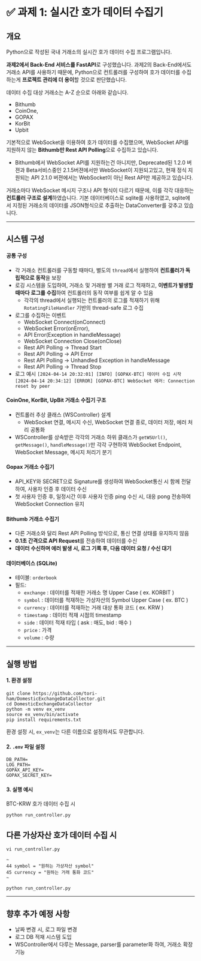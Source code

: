# ✅ 과제 1: 실시간 호가 데이터 수집기

## 개요

Python으로 작성된 국내 거래소의 실시간 호가 데이터 수집 프로그램입니다.

**과제2에서 Back-End 서비스를 FastAPI**로 구성했습니다.
과제2의 Back-End에서도 거래소 API를 사용하기 때문에, Python으로 컨트롤러를 구성하여 호가 데이터를 수집하는게 **프로젝트 관리에 더 용이**할 것으로 판단했습니다.

데이터 수집 대상 거래소는 A-Z 순으로 아래와 같습니다.
  - Bithumb
  - CoinOne,
  - GOPAX
  - KorBit
  - Upbit

기본적으로 WebSocket을 이용하여 호가 데이터를 수집했으며, WebSocket API를 지원하지 않는 **Bithumb만 Rest API Polling**으로 수집하고 있습니다.
- Bithumb에서 WebSocket API를 지원하는건 아니지만, Deprecated된 1.2.0 버젼과 Beta서비스중인 2.1.5버젼에서만 WebSocket이 지원되고있고, 현재 정식 지원되는 API 2.1.0 버젼에서는 WebSocket이 아닌 Rest API만 제공하고 있습니다.


거래소마다 WebSocket 메시지 구조나 API 형식이 다르기 때문에, 이를 각각 대응하는 **컨트롤러 구조로 설계**하였습니다.
기본 데이터베이스로 sqlite를 사용하였고, sqlite에서 지정된 거래소의 데이터를 JSON형식으로 추출하는 DataConverter를 갖추고 있습니다.

---

## 시스템 구성

#### 공통 구성
- 각 거래소 컨트롤러를 구동할 때마다, 별도의 `thread`에서 실행하여 **컨트롤러가 독립적으로 동작**을 보장 
- 로깅 시스템을 도입하여, 거래소 및 거래쌍 별 거래 로그 적재하고, **이벤트가 발생할때마다 로그를 수집**하여 컨트롤러의 동작 여부를 쉽게 알 수 있음 
  - 각각의 thread에서 실행되는 컨트롤러의 로그를 적재하기 위해 `RotatingFileHandler` 기반의 thread-safe 로그 수집 
- 로그를 수집하는 이벤트
  - WebSocket Connect(onConnect)
  - WebSocket Error(onError), 
  - API Error(Exception in handleMessage)
  - WebSocket Connection Close(onClose)
  - Rest API Polling -> Thread Start 
  - Rest API Polling -> API Error
  - Rest API Polling -> Unhandled Exception in handleMessage
  - Rest API Polling -> Thread Stop
- 로그 예시
  ``` [2024-04-14 20:32:01] [INFO] [GOPAX-BTC] 데이터 수집 시작 [2024-04-14 20:34:12] [ERROR] [GOPAX-BTC] WebSocket 에러: Connection reset by peer ``` 

#### CoinOne, KorBit, UpBit 거래소 수집기 구조
- 컨트롤러 추상 클래스 (WSController) 설계
  - WebSocket 연결, 메시지 수신, WebSocket 연결 종로, 데이터 저장, 에러 처리 공통화
- WSController를 상속받은 각각의 거래소 하위 클래스가 `getWSUrl()`, `getMessage()`, `handleMessage()`만 각각 구현하여 WebSocket Endpoint, WebSocket Message, 메시지 처리기 분기

#### Gopax 거래소 수집기
- API_KEY와 SECRET으로 Signature를 생성하여 WebSocket통신 시 함께 전달하여, 사용자 인증 후 데이터 수신
- 첫 사용자 인증 후, 일정시간 이후 사용자 인증 ping 수신 시, 대응 pong 전송하여 WebSocket Connection 유지

#### Bithumb 거래소 수집기
- 다른 거래소와 달리 Rest API Polling 방식으로, 통신 연결 상태를 유지하지 않음
- **0.1초 간격으로 API Request**를 전송하여 데이터를 수신
- **데이터 수신하며 에러 발생 시, 로그 기록 후, 다음 데이터 요청 / 수신 대기**

#### 데이터베이스 (SQLite)
- 테이블: `orderbook`
- 필드: 
  - `exchange` : 데이터를 적재한 거래소 명 Upper Case ( ex. KORBIT )
  - `symbol`  : 데이터를 적재하는 가상자산의 Symbol Upper Case ( ex. BTC )
  - `currency` : 데이터를 적재하는 거래 대상 통화 코드 ( ex. KRW )
  - `timestamp` : 데이터 적재 시점의 timestamp
  - `side` : 데이터 적재 타입 ( ask : 매도, bid : 매수 )
  - `price` : 가격 
  - `volume` : 수량 

---
## 실행 방법
#### 1. 환경 설정 
```
git clone https://github.com/tori-ham/DomesticExchangeDataCollector.git
cd DomesticExchangeDataCollector
python -m venv ex_venv
source ex_venv/bin/activate
pip install requirements.txt
```
환경 설정 시, `ex_venv`는 다른 이름으로 설정하셔도 무관합니다.
#### 2. `.env` 파일 설정
```
DB_PATH=
LOG_PATH=
GOPAX_API_KEY=
GOPAX_SECRET_KEY=
```
#### 3. 실행 예시 
BTC-KRW 호가 데이터 수집 시
```
python run_controller.py
```
다른 가상자산 호가 데이터 수집 시
- 
```
vi run_controller.py

~
44 symbol = "원하는 가상자산 symbol"
45 currency = "원하는 거래 통화 코드"
~ 
```
```
python run_controller.py
```

---
## 향후 추가 예정 사항 
- 날짜 변경 시, 로그 파일 변경
- 로그 DB 적재 시스템 도입
- WSController에서 다루는 Message, parser를 parameter화 하여, 거래소 확장 기능